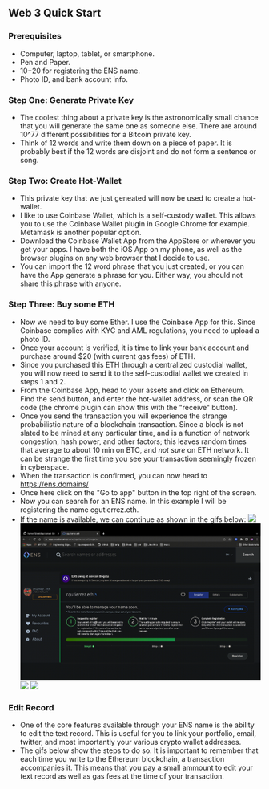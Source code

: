 ## Web 3 Quick Start

### Prerequisites
* Computer, laptop, tablet, or smartphone.
* Pen and Paper.
* $10-$20 for registering the ENS name.
* Photo ID, and bank account info.

### Step One: Generate Private Key
* The coolest thing about a private key is the astronomically small chance that
    you will generate the same one as someone else. There are around 10^77
    different possibilities for a Bitcoin private key.
* Think of 12 words and write them down on a piece of paper. It is probably best
    if the 12 words are disjoint and do not form a sentence or song.

### Step Two: Create Hot-Wallet
* This private key that we just geneated will now be used to create a
    hot-wallet.
* I like to use Coinbase Wallet, which is a self-custody wallet. This allows you
    to use the Coinbase Wallet plugin in Google Chrome for example. Metamask is
    another popular option.
* Download the Coinbase Wallet App from the AppStore or wherever you get your
    apps. I have both the iOS App on my phone, as well as the browser plugins on
    any web browser that I decide to use.
* You can import the 12 word phrase that you just created, or you can have the
    App generate a phrase for you. Either way, you should not share this phrase
    with anyone.

### Step Three: Buy some ETH
* Now we need to buy some Ether. I use the Coinbase App for this. Since Coinbase
    complies with KYC and AML regulations, you need to upload a photo ID.
* Once your account is verified, it is time to link your bank account and
    purchase around $20 (with current gas fees) of ETH.
* Since you purchased this ETH through a centralized custodial wallet, you will
    now need to send it to the self-custodial wallet we created in steps 1 and
    2.
* From the Coinbase App, head to your assets and click on Ethereum. Find the
    send button, and enter the hot-wallet address, or scan the QR code (the
    chrome plugin can show this with the "receive" button).
* Once you send the transaction you will experience the strange probabilistic
    nature of a blockchain transaction. Since a block is not slated to be mined
    at any particular time, and is a function of network congestion, hash power,
    and other factors; this leaves random times that average to about 10 min on
    BTC, and *not sure* on ETH network. It can be strange the first time you see
    your transaction seemingly frozen in cyberspace.
* When the transaction is confirmed, you can now head to https://ens.domains/
* Once here click on the "Go to app" button in the top right of the screen.
* Now you can search for an ENS name. In this example I will be registering the
    name cgutierrez.eth.
* If the name is available, we can continue as shown in the gifs below:
![](https://github.com/iturner72/web3quickstart/blob/main/ens0.gif)
![](https://github.com/iturner72/web3quickstart/blob/main/ens1.gif)
![](https://github.com/iturner72/web3quickstart/blob/main/ens2.gif)
![](https://github.com/iturner72/web3quickstart/blob/main/ens3.gif)
### Edit Record
* One of the core features available through your ENS name is the ability to
    edit the text record. This is useful for you to link your portfolio, email,
    twitter, and most importantly your various crypto wallet addresses.
* The gifs below show the steps to do so. It is important to remember that each
    time you write to the Ethereum blockchain, a transaction accompanies it.
    This means that you pay a small ammount to edit your text record as well as
    gas fees at the time of your transaction.
